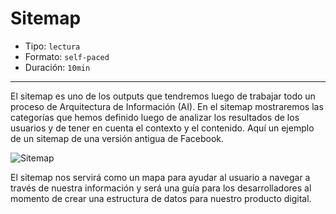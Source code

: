 # Sitemap

- Tipo: `lectura`
- Formato: `self-paced`
- Duración: `10min`

***

El sitemap es uno de los outputs que tendremos luego de trabajar todo un proceso
de Arquitectura de Información (AI). En el sitemap mostraremos las categorías
que hemos definido luego de analizar los resultados de los usuarios y de tener
en cuenta el contexto y el contenido. Aquí un ejemplo de un sitemap de una
versión antigua de Facebook.

![Sitemap](https://lh3.googleusercontent.com/JnIcB_U6TAajcSyP2RJo1WRsGfHuBMxrWwEUMMjsglOa_6R57nxiEIngchCZWDkRkHB6VIfVo1y_4CnHlULAiI9AAFz99OVKFzmSXRwSfw32MDbjony8Y_diWXH_bxNxCEIQx0tYLtY)

El sitemap nos servirá como un mapa para ayudar al usuario a navegar a través
de nuestra información y será una guía para los desarrolladores al momento de
crear una estructura de datos para nuestro producto digital.
